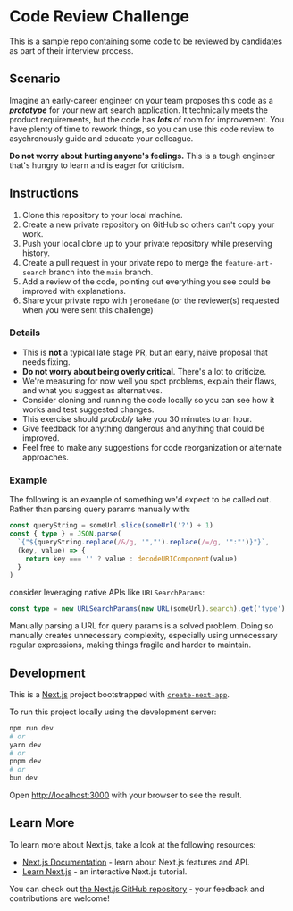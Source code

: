 # Code Review Challenge

This is a sample repo containing some code to be reviewed by candidates as part of their interview process.

## Scenario

Imagine an early-career engineer on your team proposes this code as a ***prototype*** for your new art search application. It technically meets the product requirements, but the code has ***lots*** of room for improvement. You have plenty of time to rework things, so you can use this code review to asychronously guide and educate your colleague. 

**Do not worry about hurting anyone's feelings.** This is a tough engineer that's hungry to learn and is eager for criticism.

## Instructions

1. Clone this repository to your local machine.
2. Create a new private repository on GitHub so others can't copy your work.
3. Push your local clone up to your private repository while preserving history.
4. Create a pull request in your private repo to merge the `feature-art-search` branch into the `main` branch.
5. Add a review of the code, pointing out everything you see could be improved with explanations.
6. Share your private repo with `jeromedane` (or the reviewer(s) requested when you were sent this challenge)

### Details

* This is **not** a typical late stage PR, but an early, naive proposal that needs fixing.
* **Do not worry about being overly critical**. There's a lot to criticize. 
* We're measuring for now well you spot problems, explain their flaws, and what you suggest as alternatives.
* Consider cloning and running the code locally so you can see how it works and test suggested changes.
* This exercise should _probably_ take you 30 minutes to an hour.
* Give feedback for anything dangerous and anything that could be improved.
* Feel free to make any suggestions for code reorganization or alternate approaches.

### Example

The following is an example of something we'd expect to be called out. Rather than parsing query params manually with:

```TypeScript
const queryString = someUrl.slice(someUrl('?') + 1)
const { type } = JSON.parse(
  `{"${queryString.replace(/&/g, '","').replace(/=/g, '":"')}"}`,
  (key, value) => {
    return key === '' ? value : decodeURIComponent(value)
  }
)
```

consider leveraging native APIs like `URLSearchParams`:

```TypeScript
const type = new URLSearchParams(new URL(someUrl).search).get('type')
```

Manually parsing a URL for query params is a solved problem. Doing so manually creates unnecessary complexity, especially using unnecessary regular expressions, making things fragile and harder to maintain.

## Development

This is a [Next.js](https://nextjs.org/) project bootstrapped with [`create-next-app`](https://github.com/vercel/next.js/tree/canary/packages/create-next-app).

To run this project locally using the development server:

```bash
npm run dev
# or
yarn dev
# or
pnpm dev
# or
bun dev
```

Open [http://localhost:3000](http://localhost:3000) with your browser to see the result.

## Learn More

To learn more about Next.js, take a look at the following resources:

- [Next.js Documentation](https://nextjs.org/docs) - learn about Next.js features and API.
- [Learn Next.js](https://nextjs.org/learn) - an interactive Next.js tutorial.

You can check out [the Next.js GitHub repository](https://github.com/vercel/next.js/) - your feedback and contributions are welcome!
